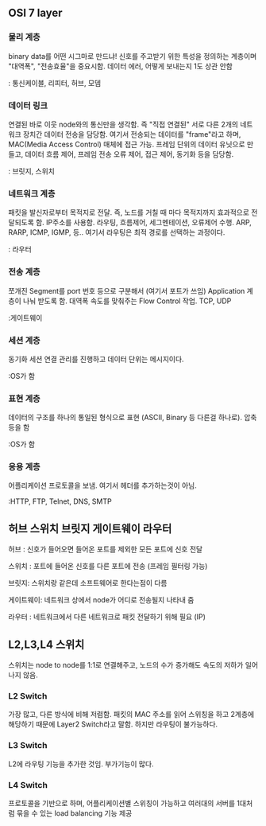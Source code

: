 ## OSI 7 layer

### 물리 계층

binary data를 어떤 시그마로 만드냐! 신호를 주고받기 위한 특성을 정의하는 계층이며 "대역폭", "전송효율"을 중요시함. 데이터 에러, 어떻게 보내는지 1도 상관 안함

: 통신케이블, 리피터, 허브, 모뎀

### 데이터 링크

연결된 바로 이웃 node와의 통신만을 생각함.  즉 "직접 연결된" 서로 다른 2개의 네트워크 장치간 데이터 전송을 담당함.  여기서 전송되는 데이터를 "frame"라고 하며, MAC(Media Access Control) 매체에 접근 가능. 프레임 단위의 데이터 유닛으로 만들고, 데이터 흐름 제어, 프레임 전송 오류 제어, 접근 제어, 동기화 등을 담당함.

: 브릿지, 스위치

### 네트워크 계층

패킷을 발신자로부터 목적지로 전달. 즉, 노드를 거칠 때 마다 목적지까지 효과적으로 전달되도록 함. IP주소를 사용함. 라우팅, 흐름제어, 세그멘테이션, 오류제어 수행. ARP, RARP, ICMP, IGMP, 등.. 여기서 라우팅은 최적 경로를 선택하는 과정이다.

: 라우터

### 전송 계층

쪼개진 Segment를 port 번호 등으로 구분해서 (여기서 포트가 쓰임) Application 계층이 나눠 받도록 함. 대역폭 속도를 맞춰주는 Flow Control 작업.  TCP, UDP

:게이트웨이

### 세션 계층

동기화 세션 연결 관리를 진행하고 데이터 단위는 메시지이다.

:OS가 함

### 표현 계층

데이터의 구조를 하나의 통일된 형식으로 표현 (ASCII, Binary 등 다른걸 하나로). 압축 등을 함

:OS가 함

### 응용 계층

어플리케이션 프로토콜을 보냄. 여기서 헤더를 추가하는것이 아님.

:HTTP, FTP, Telnet, DNS, SMTP

## 허브 스위치 브릿지 게이트웨이 라우터

허브 : 신호가 들어오면 들어온 포트를 제외한 모든 포트에 신호 전달

스위치 : 포트에 들어온 신호를 다른 포트에 전송 (프레임 필터링 가능)

브릿지:  스위치랑 같은데 소프트웨어로 한다는점이 다름

게이트웨이: 네트워크 상에서 node가 어디로 전송될지 나타내 줌

라우터 : 네트워크에서 다른 네트워크로 패킷 전달하기 위해 필요 (IP)

## L2,L3,L4 스위치

스위치는 node to node를 1:1로 연결해주고, 노드의 수가 증가해도 속도의 저하가 일어나지 않음.

### L2 Switch

가장 많고, 다른 방식에 비해 저렴함. 패킷의 MAC 주소를 읽어 스위칭을 하고 2계층에 해당하기 때문에 Layer2 Switch라고 말함. 하지만 라우팅이 불가능하다.

### L3 Switch

L2에 라우팅 기능을 추가한 것임. 부가기능이 많다.

### L4 Switch

프로토콜을 기반으로 하며, 어플리케이션별 스위칭이 가능하고 여러대의 서버를 1대처럼 묶을 수 있는 load balancing 기능 제공
